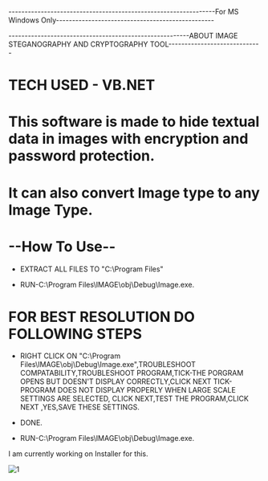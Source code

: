 ----------------------------------------------------------------For MS Windows Only-------------------------------------------------


--------------------------------------------------------ABOUT IMAGE STEGANOGRAPHY AND CRYPTOGRAPHY TOOL-----------------------------
# TECH USED - VB.NET

# This software is made to hide textual data in images with encryption and password protection.
# It can also convert Image type to any Image Type.
#                                                     --How To Use--


 * EXTRACT ALL FILES TO "C:\Program Files"

 * RUN-C:\Program Files\IMAGE\obj\Debug\Image.exe.

# FOR BEST RESOLUTION DO FOLLOWING STEPS

* RIGHT CLICK ON "C:\Program Files\IMAGE\obj\Debug\Image.exe",TROUBLESHOOT COMPATABILITY,TROUBLESHOOT PROGRAM,TICK-THE PORGRAM OPENS BUT DOESN'T DISPLAY CORRECTLY,CLICK NEXT TICK-PROGRAM DOES NOT DISPLAY PROPERLY WHEN LARGE SCALE SETTINGS ARE SELECTED, CLICK NEXT,TEST THE PROGRAM,CLICK NEXT ,YES,SAVE THESE SETTINGS.

* DONE.

* RUN-C:\Program Files\IMAGE\obj\Debug\Image.exe.

I am currently working on Installer for this.



![1](https://user-images.githubusercontent.com/71058061/93200157-0d9b5100-f76d-11ea-8b5d-17df5b684523.PNG)


